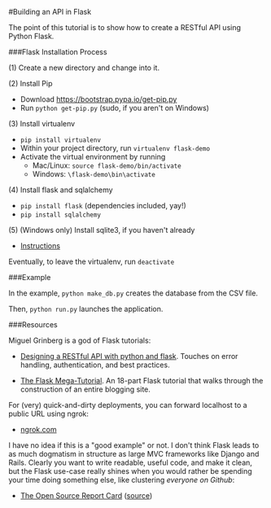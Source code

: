 #Building an API in Flask

The point of this tutorial is to show how to create a RESTful API using
Python Flask.

###Flask Installation Process

(1) Create a new directory and change into it.

(2) Install Pip

- Download https://bootstrap.pypa.io/get-pip.py
- Run ``python get-pip.py`` (sudo, if you aren't on Windows)

(3) Install virtualenv

- ``pip install virtualenv``
- Within your project directory, run ``virtualenv flask-demo``
- Activate the virtual environment by running 
  - Mac/Linux: ``source flask-demo/bin/activate``
  - Windows: ``\flask-demo\bin\activate``

(4) Install flask and sqlalchemy

- ``pip install flask`` (dependencies included, yay!)
- ``pip install sqlalchemy``

(5) (Windows only) Install sqlite3, if you haven't already

  - [Instructions](http://www.tutorialspoint.com/sqlite/sqlite_installation.htm)

Eventually, to leave the virtualenv, run ``deactivate``

###Example

In the example, ``python make_db.py`` creates the database from the CSV file.

Then, ``python run.py`` launches the application.

###Resources

Miguel Grinberg is a god of Flask tutorials:

- [Designing a RESTful API with python and flask](http://blog.miguelgrinberg.com/post/designing-a-restful-api-with-python-and-flask). Touches on error handling, authentication, and best practices.

- [The Flask Mega-Tutorial](http://blog.miguelgrinberg.com/post/the-flask-mega-tutorial-part-i-hello-world). An 18-part Flask tutorial that walks through the construction of an entire blogging site.

For (very) quick-and-dirty deployments, you can forward localhost to a public
URL using ngrok:

- [ngrok.com](https://ngrok.com/)

I have no idea if this is a "good example" or not. I don't think Flask leads
to as much dogmatism in structure as large MVC frameworks like Django and Rails.
 Clearly you want to write readable, useful code, and make it clean, but the
 Flask use-case really shines when you would rather be spending your time
 doing something else, like clustering _everyone on Github_:

- [The Open Source Report Card](http://osrc.dfm.io/) ([source](https://github.com/dfm/osrc))
